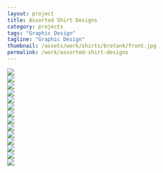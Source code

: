 ```yaml
---
layout: project
title: Assorted Shirt Designs
category: projects
tags: "Graphic Design"
tagline: "Graphic Design"
thumbnail: /assets/work/shirts/brotank/front.jpg
permalink: /work/assorted-shirt-designs
---
```


<div class="row">
	<div class="col-2">
		<a href="/assets/work/shirts/jolt2/front.jpg"><img src="/assets/work/shirts/jolt2/front.jpg"></a>
	</div>
	<div class="col-2">
		<a href="/assets/work/shirts/jolt2/back.jpg"><img src="/assets/work/shirts/jolt2/back.jpg"></a>
	</div>
</div>
<div class="row">
	<div class="col-2">
		<a href="/assets/work/shirts/jolt/front.jpg"><img src="/assets/work/shirts/jolt/front.jpg"></a>
	</div>
	<div class="col-2">
		<a href="/assets/work/shirts/jolt/back.jpg"><img src="/assets/work/shirts/jolt/back.jpg"></a>
	</div>
</div>
<div class="row">
	<div class="col-2">
		<a href="/assets/work/shirts/rush13/front.jpg"><img src="/assets/work/shirts/rush13/front.jpg"></a>
	</div>
	<div class="col-2">
		<a href="/assets/work/shirts/rush13/back.jpg"><img src="/assets/work/shirts/rush13/back.jpg"></a>
	</div>
</div>
<div class="row">
	<div class="col-2">
		<a href="/assets/work/shirts/brotank/front.jpg"><img src="/assets/work/shirts/brotank/front.jpg"></a>
	</div>
	<div class="col-2">
		<a href="/assets/work/shirts/brotank/back.jpg"><img src="/assets/work/shirts/brotank/back.jpg"></a>
	</div>
</div>
<div class="row">
	<div class="col-2">
		<a href="/assets/work/shirts/cpw12/front.jpg"><img src="/assets/work/shirts/cpw12/front.jpg"></a>
	</div>
	<div class="col-2">
		<a href="/assets/work/shirts/cpw12/back.jpg"><img src="/assets/work/shirts/cpw12/back.jpg"></a>
	</div>
</div>
<div class="row">
	<div class="col-2">
		<a href="/assets/work/shirts/rush11/front.jpg"><img src="/assets/work/shirts/rush11/front.jpg"></a>
	</div>
	<div class="col-2">
		<a href="/assets/work/shirts/rush11/back.jpg"><img src="/assets/work/shirts/rush11/back.jpg"></a>
	</div>
</div>
<div class="row">
	<div class="col-2">
		<a href="/assets/work/shirts/lineage12/front.jpg"><img src="/assets/work/shirts/lineage12/front.jpg"></a>
	</div>
	<div class="col-2">
		<a href="/assets/work/shirts/lineage12/back.jpg"><img src="/assets/work/shirts/lineage12/back.jpg"></a>
	</div>
</div>